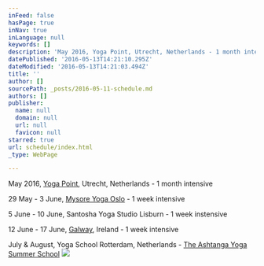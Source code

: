 ```yaml
---
inFeed: false
hasPage: true
inNav: true
inLanguage: null
keywords: []
description: 'May 2016, Yoga Point, Utrecht, Netherlands - 1 month intensive'
datePublished: '2016-05-13T14:21:10.295Z'
dateModified: '2016-05-13T14:21:03.494Z'
title: ''
author: []
sourcePath: _posts/2016-05-11-schedule.md
authors: []
publisher:
  name: null
  domain: null
  url: null
  favicon: null
starred: true
url: schedule/index.html
_type: WebPage

---
```

May 2016, [Yoga Point][0], Utrecht, Netherlands - 1 month intensive

29 May - 3 June, [Mysore Yoga Oslo][1] - 1 week intensive

5 June - 10 June, Santosha Yoga Studio Lisburn - 1 week instensive

12 June - 17 June, [Galway][2], Ireland - 1 week intensive

July & August, Yoga School Rotterdam, Netherlands - [The Ashtanga Yoga Summer School][3]
![](https://the-grid-user-content.s3-us-west-2.amazonaws.com/72edf190-8fd7-45a0-9869-4f309d9850b6.jpg)

[0]: https://www.yogapoint.nl/en/
[1]: http://www.mysoreyogaoslo.no/
[2]: https://www.facebook.com/events/598810140266182/
[3]: www.ashtangayogasummerschool.com